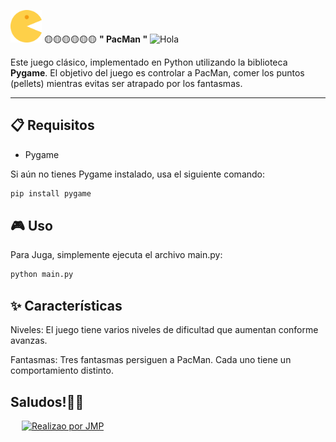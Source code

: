
 <img src="https://github.com/Juan-Manuel-JMP/PacMan/raw/main/icon_pac-man.png" alt="Icono de PacMan" width="50" /> 🟡🟡🟡🟡🟡🟡 **" PacMan "** <img alt="Hola" height="30px" width="40px" src="https://emojipedia-us.s3.amazonaws.com/source/skype/289/ghost_1f47b.png"></img>

Este  juego  clásico, implementado en Python utilizando la biblioteca **Pygame**. El objetivo del juego es controlar a PacMan, comer los puntos (pellets) mientras evitas ser atrapado por los fantasmas.

---

## 📋 Requisitos
- Pygame

Si aún no tienes Pygame instalado, usa el siguiente comando:
```bash
pip install pygame
```  
## 🎮 Uso

Para Juga, simplemente ejecuta el archivo main.py:

```bash
python main.py
```

## ✨ Características

Niveles: El juego tiene varios niveles de dificultad que aumentan conforme avanzas.

Fantasmas: Tres fantasmas persiguen a PacMan. Cada uno tiene un comportamiento distinto.

## Saludos!🖐🏻
 &emsp;
    <a href="#"><img alt="Realizao por JMP" src="https://img.shields.io/badge/Realizado por JMP%20-%23FF0000.svg?logo=adobe&logoColor=white"></a>
  &emsp;
